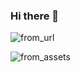 ### Hi there 👋

![from_url](https://i.imgur.com/your-profile-picture.png)

![from_assets](https://github.com/username/username/xxx/master/assets/your-profile-picture.png)

<!--
**MattCornicDev/MattCornicDev** is a ✨ _special_ ✨ repository because its `README.md` (this file) appears on your GitHub profile.

Here are some ideas to get you started:

- 🔭 I’m currently working on ...
- 🌱 I’m currently learning ...
- 👯 I’m looking to collaborate on ...
- 🤔 I’m looking for help with ...
- 💬 Ask me about ...
- 📫 How to reach me: ...
- 😄 Pronouns: ...
- ⚡ Fun fact: ...
-->
